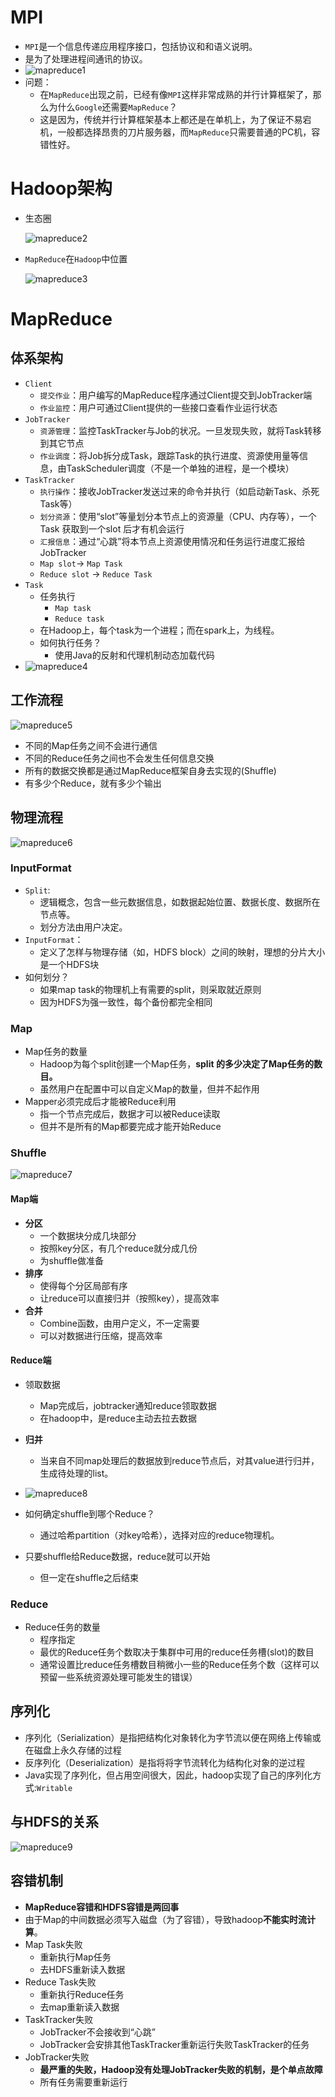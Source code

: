 # MPI

- `MPI`是一个信息传递应用程序接口，包括协议和和语义说明。
- 是为了处理进程间通讯的协议。
- ![mapreduce1](/images/mapreduce1.png)
- 问题：
  - 在`MapReduce`出现之前，已经有像`MPI`这样非常成熟的并行计算框架了，那么为什么`Google`还需要`MapReduce`？
  - 这是因为，传统并行计算框架基本上都还是在单机上，为了保证不易宕机，一般都选择昂贵的刀片服务器，而`MapReduce`只需要普通的PC机，容错性好。


# Hadoop架构

- 生态圈

  ![mapreduce2](/images/mapreduce2.png)

- `MapReduce`在`Hadoop`中位置

  ![mapreduce3](/images/mapreduce3.png)

# MapReduce

## 体系架构

- `Client`
  - `提交作业`：用户编写的MapReduce程序通过Client提交到JobTracker端
  - `作业监控`：用户可通过Client提供的一些接口查看作业运行状态
- `JobTracker`
  - `资源管理`：监控TaskTracker与Job的状况。一旦发现失败，就将Task转移到其它节点
  - `作业调度`：将Job拆分成Task，跟踪Task的执行进度、资源使用量等信息，由TaskScheduler调度（不是一个单独的进程，是一个模块）
- `TaskTracker`
  - `执行操作`：接收JobTracker发送过来的命令并执行（如启动新Task、杀死Task等）
  - `划分资源`：使用“slot”等量划分本节点上的资源量（CPU、内存等），一个Task 获取到一个slot 后才有机会运行
  - `汇报信息`：通过“心跳”将本节点上资源使用情况和任务运行进度汇报给JobTracker
  - `Map slot`-> `Map Task`
  - `Reduce slot` -> `Reduce Task`
- `Task`
  - 任务执行
    - `Map task`
    - `Reduce task`
  - 在Hadoop上，每个task为一个进程；而在spark上，为线程。
  - 如何执行任务？
    - 使用Java的反射和代理机制动态加载代码
- ![mapreduce4](/images/mapreduce4.png)

## 工作流程

![mapreduce5](/images/mapreduce5.png)

- 不同的Map任务之间不会进行通信
- 不同的Reduce任务之间也不会发生任何信息交换
- 所有的数据交换都是通过MapReduce框架自身去实现的(Shuffle)
- 有多少个Reduce，就有多少个输出

## 物理流程

![mapreduce6](/images/mapreduce6.png)

### InputFormat

- `Split`:
  - 逻辑概念，包含一些元数据信息，如数据起始位置、数据长度、数据所在节点等。
  - 划分方法由用户决定。
- `InputFormat`：
  - 定义了怎样与物理存储（如，HDFS block）之间的映射，理想的分片大小是一个HDFS块
- 如何划分？
  - 如果map task的物理机上有需要的split，则采取就近原则
  - 因为HDFS为强一致性，每个备份都完全相同

### Map

- Map任务的数量
  - Hadoop为每个split创建一个Map任务，**split 的多少决定了Map任务的数目。**
  - 虽然用户在配置中可以自定义Map的数量，但并不起作用
- Mapper必须完成后才能被Reduce利用
  - 指一个节点完成后，数据才可以被Reduce读取
  - 但并不是所有的Map都要完成才能开始Reduce

### Shuffle

![mapreduce7](/images/mapreduce7.png)

#### Map端

- **分区**
  - 一个数据块分成几块部分
  - 按照key分区，有几个reduce就分成几份
  - 为shuffle做准备
- **排序**
  - 使得每个分区局部有序
  - 让reduce可以直接归并（按照key），提高效率
- **合并**
  - Combine函数，由用户定义，不一定需要
  - 可以对数据进行压缩，提高效率

#### Reduce端

- 领取数据
  - Map完成后，jobtracker通知reduce领取数据
  - 在hadoop中，是reduce主动去拉去数据


- **归并**
  - 当来自不同map处理后的数据放到reduce节点后，对其value进行归并，生成待处理的list。
- ![mapreduce8](/images/mapreduce8.png)
- 如何确定shuffle到哪个Reduce？
  - 通过哈希partition（对key哈希），选择对应的reduce物理机。
- 只要shuffle给Reduce数据，reduce就可以开始
  - 但一定在shuffle之后结束

### Reduce

- Reduce任务的数量
  - 程序指定
  - 最优的Reduce任务个数取决于集群中可用的reduce任务槽(slot)的数目
  - 通常设置比reduce任务槽数目稍微小一些的Reduce任务个数（这样可以预留一些系统资源处理可能发生的错误）

## 序列化

- 序列化（Serialization）是指把结构化对象转化为字节流以便在网络上传输或在磁盘上永久存储的过程
- 反序列化（Deserialization）是指将将字节流转化为结构化对象的逆过程
- Java实现了序列化，但占用空间很大，因此，hadoop实现了自己的序列化方式:`Writable`

## 与HDFS的关系

![mapreduce9](/images/mapreduce9.png)

## 容错机制

- **MapReduce容错和HDFS容错是两回事**
- 由于Map的中间数据必须写入磁盘（为了容错），导致hadoop**不能实时流计算**。
- Map Task失败
  - 重新执行Map任务
  - 去HDFS重新读入数据
- Reduce Task失败
  - 重新执行Reduce任务
  - 去map重新读入数据
- TaskTracker失败
  - JobTracker不会接收到“心跳”
  - JobTracker会安排其他TaskTracker重新运行失败TaskTracker的任务
- JobTracker失败
  - **最严重的失败，Hadoop没有处理JobTracker失败的机制，是个单点故障**
  - 所有任务需要重新运行